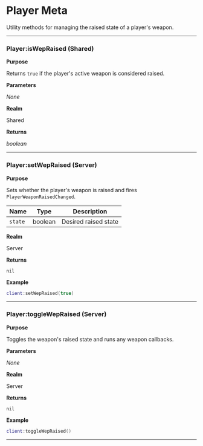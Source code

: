 # Player Meta

Utility methods for managing the raised state of a player's weapon.

---
### Player:isWepRaised (Shared)

**Purpose**

Returns `true` if the player's active weapon is considered raised.

**Parameters**

*None*

**Realm**

Shared

**Returns**

*boolean*

---

### Player:setWepRaised (Server)

**Purpose**

Sets whether the player's weapon is raised and fires `PlayerWeaponRaisedChanged`.

| Name   | Type    | Description          |
| ------ | ------- | -------------------- |
| `state` | boolean | Desired raised state |

**Realm**

Server

**Returns**

`nil`

**Example**

```lua
client:setWepRaised(true)
```

---

### Player:toggleWepRaised (Server)

**Purpose**

Toggles the weapon's raised state and runs any weapon callbacks.

**Parameters**

*None*

**Realm**

Server

**Returns**

`nil`

**Example**

```lua
client:toggleWepRaised()
```

---
